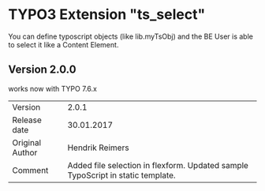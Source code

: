 # TYPO3 Extension "ts_select"
You can define typoscript objects (like lib.myTsObj)
and the BE User is able to select it like a Content Element.

## Version 2.0.0
works now with TYPO 7.6.x

<table>
	<tr><td>Version</td><td>2.0.1</td></tr>
	<tr><td>Release date</td><td>30.01.2017</td></tr>
	<tr><td>Original Author</td><td>Hendrik Reimers</td></tr>
	<tr><td>Comment</td><td>Added file selection in flexform. Updated sample TypoScript in static template.</td></tr>
</table>

